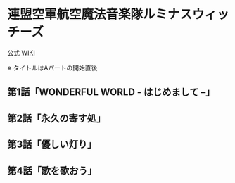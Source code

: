 # 連盟空軍航空魔法音楽隊ルミナスウィッチーズ

[公式](http://w-witch.jp/luminous/) 
[WIKI](https://ja.wikipedia.org/wiki/%E9%80%A3%E7%9B%9F%E7%A9%BA%E8%BB%8D%E8%88%AA%E7%A9%BA%E9%AD%94%E6%B3%95%E9%9F%B3%E6%A5%BD%E9%9A%8A%E3%83%AB%E3%83%9F%E3%83%8A%E3%82%B9%E3%82%A6%E3%82%A3%E3%83%83%E3%83%81%E3%83%BC%E3%82%BA) 

※ タイトルはAパートの開始直後

## 第1話「WONDERFUL WORLD - はじめまして –」

## 第2話「永久の寄す処」

## 第3話「優しい灯り」

## 第4話「歌を歌おう」
